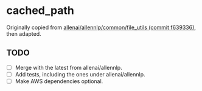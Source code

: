 # cached_path

Originally copied from
[allenai/allennlp/common/file_utils
(commit f639336)](https://github.com/allenai/allennlp/blob/f639336/allennlp/common/file_utils.py),
then adapted.

## TODO

* [ ] Merge with the latest from allenai/allennlp.
* [ ] Add tests, including the ones under allenai/allennlp.
* [ ] Make AWS dependencies optional.
